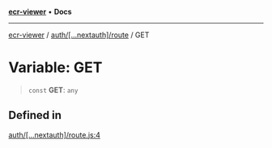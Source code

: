 [**ecr-viewer**](../../../../README.md) • **Docs**

***

[ecr-viewer](../../../../README.md) / [auth/\[...nextauth\]/route](../README.md) / GET

# Variable: GET

> `const` **GET**: `any`

## Defined in

[auth/\[...nextauth\]/route.js:4](https://github.com/CDCgov/phdi/blob/9949cb6cb2d0a109abb4ac696314e4046e118995/containers/ecr-viewer/src/app/api/auth/[...nextauth]/route.js#L4)
